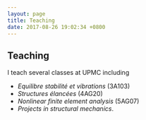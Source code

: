 ```yaml
---
layout: page
title: Teaching
date: 2017-08-26 19:02:34 +0800
---
```

## Teaching
I teach several classes at UPMC including
- *Equilibre stabilité et vibrations* (3A103)
- *Structures élancées* (4AG20)
- *Nonlinear finite element analysis* (5AG07)
- *Projects in structural mechanics*.
